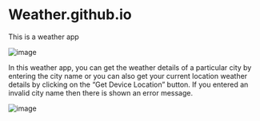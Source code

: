 # Weather.github.io
This is a weather app

![image](https://user-images.githubusercontent.com/74657116/227768386-b0d6b23c-3c39-4e41-8826-1b0ef1c8fbfa.png)

In this weather app, you can get the weather details of a particular city by entering the city name or you can also get your current location weather details by clicking on the “Get Device Location” button. If you entered an invalid city name then there is shown an error message.

![image](https://user-images.githubusercontent.com/74657116/227768412-2acc1c8e-8837-423b-92ad-f0f52c261b92.png)
